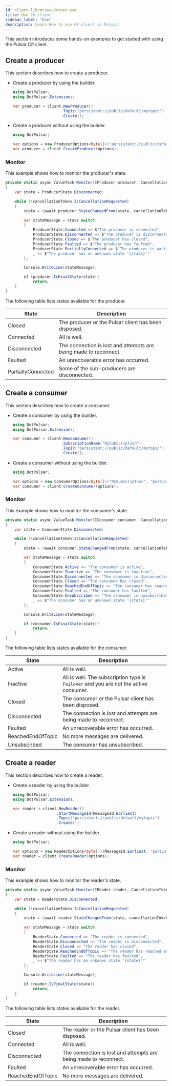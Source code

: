 ```yaml
---
id: client-libraries-dotnet-use
title: Use C# client
sidebar_label: "Use"
description: Learn how to use C# client in Pulsar.
---
```


This section introduces some hands-on examples to get started with using the Pulsar C# client.

## Create a producer

This section describes how to create a producer.

- Create a producer by using the builder.

  ```csharp
  using DotPulsar;
  using DotPulsar.Extensions;

  var producer = client.NewProducer()
                       .Topic("persistent://public/default/mytopic")
                       .Create();
  ```

- Create a producer without using the builder.

  ```csharp
  using DotPulsar;

  var options = new ProducerOptions<byte[]>("persistent://public/default/mytopic", Schema.ByteArray);
  var producer = client.CreateProducer(options);
  ```

### Monitor

This example shows how to monitor the producer's state.

```csharp
private static async ValueTask Monitor(IProducer producer, CancellationToken cancellationToken)
{
    var state = ProducerState.Disconnected;

    while (!cancellationToken.IsCancellationRequested)
    {
        state = (await producer.StateChangedFrom(state, cancellationToken)).ProducerState;

        var stateMessage = state switch
        {
            ProducerState.Connected => $"The producer is connected",
            ProducerState.Disconnected => $"The producer is disconnected",
            ProducerState.Closed => $"The producer has closed",
            ProducerState.Faulted => $"The producer has faulted",
            ProducerState.PartiallyConnected => $"The producer is partially connected.",
            _ => $"The producer has an unknown state '{state}'"
        };

        Console.WriteLine(stateMessage);

        if (producer.IsFinalState(state))
            return;
    }
}
```

The following table lists states available for the producer.

| State | Description |
| ---- | ----|
| Closed | The producer or the Pulsar client has been disposed. |
| Connected | All is well. |
| Disconnected | The connection is lost and attempts are being made to reconnect. |
| Faulted | An unrecoverable error has occurred. |
| PartiallyConnected | Some of the sub-producers are disconnected. |

## Create a consumer

This section describes how to create a consumer.

- Create a consumer by using the builder.

  ```csharp
  using DotPulsar;
  using DotPulsar.Extensions;

  var consumer = client.NewConsumer()
                       .SubscriptionName("MySubscription")
                       .Topic("persistent://public/default/mytopic")
                       .Create();
  ```

- Create a consumer without using the builder.

  ```csharp
  using DotPulsar;

  var options = new ConsumerOptions<byte[]>("MySubscription", "persistent://public/default/mytopic", Schema.ByteArray);
  var consumer = client.CreateConsumer(options);
  ```

### Monitor

This example shows how to monitor the consumer's state.

```csharp
private static async ValueTask Monitor(IConsumer consumer, CancellationToken cancellationToken)
{
    var state = ConsumerState.Disconnected;

    while (!cancellationToken.IsCancellationRequested)
    {
        state = (await consumer.StateChangedFrom(state, cancellationToken)).ConsumerState;

        var stateMessage = state switch
        {
            ConsumerState.Active => "The consumer is active",
            ConsumerState.Inactive => "The consumer is inactive",
            ConsumerState.Disconnected => "The consumer is disconnected",
            ConsumerState.Closed => "The consumer has closed",
            ConsumerState.ReachedEndOfTopic => "The consumer has reached end of topic",
            ConsumerState.Faulted => "The consumer has faulted",
            ConsumerState.Unsubscribed => "The consumer is unsubscribed.",
            _ => $"The consumer has an unknown state '{state}'"
        };

        Console.WriteLine(stateMessage);

        if (consumer.IsFinalState(state))
            return;
    }
}
```

The following table lists states available for the consumer.

| State | Description |
| ---- | ----|
| Active | All is well. |
| Inactive | All is well. The subscription type is `Failover` and you are not the active consumer. |
| Closed | The consumer or the Pulsar client has been disposed. |
| Disconnected | The connection is lost and attempts are being made to reconnect. |
| Faulted | An unrecoverable error has occurred. |
| ReachedEndOfTopic | No more messages are delivered. |
| Unsubscribed | The consumer has unsubscribed. |

## Create a reader

This section describes how to create a reader.

- Create a reader by using the builder.

  ```csharp
  using DotPulsar;
  using DotPulsar.Extensions;

  var reader = client.NewReader()
                     .StartMessageId(MessageId.Earliest)
                     .Topic("persistent://public/default/mytopic")
                     .Create();
  ```

- Create a reader without using the builder.

  ```csharp
  using DotPulsar;

  var options = new ReaderOptions<byte[]>(MessageId.Earliest, "persistent://public/default/mytopic", Schema.ByteArray);
  var reader = client.CreateReader(options);
  ```

### Monitor

This example shows how to monitor the reader's state.

```csharp
private static async ValueTask Monitor(IReader reader, CancellationToken cancellationToken)
{
    var state = ReaderState.Disconnected;

    while (!cancellationToken.IsCancellationRequested)
    {
        state = (await reader.StateChangedFrom(state, cancellationToken)).ReaderState;

        var stateMessage = state switch
        {
            ReaderState.Connected => "The reader is connected",
            ReaderState.Disconnected => "The reader is disconnected",
            ReaderState.Closed => "The reader has closed",
            ReaderState.ReachedEndOfTopic => "The reader has reached end of topic",
            ReaderState.Faulted => "The reader has faulted",
            _ => $"The reader has an unknown state '{state}'"
        };

        Console.WriteLine(stateMessage);

        if (reader.IsFinalState(state))
            return;
    }
}
```

The following table lists states available for the reader.

| State | Description |
| ---- | ----|
| Closed | The reader or the Pulsar client has been disposed. |
| Connected | All is well. |
| Disconnected | The connection is lost and attempts are being made to reconnect.
| Faulted | An unrecoverable error has occurred. |
| ReachedEndOfTopic | No more messages are delivered. |
